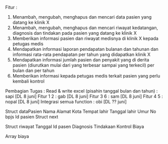
Fitur :

1. Menambah, mengubah, menghapus dan mencari data pasien yang datang ke klinik X 
2. Menambah, mengubah, menghapus dan mencari riwayat kedatangan, diagnosis dan tindakan pada pasien yang datang ke klinik X 
3. Memberikan informasi pasien dan riwayat medisnya di klinik X kepada petugas medis 
4. Mendapatkan informasi laporan pendapatan bulanan dan tahunan dan informasi rata-rata pendapatan per tahun yang didapatkan klinik X 
5. Mendapatkan informasi jumlah pasien dan penyakit yang di derita pasien (diurutkan mulai dari yang terbesar sampai yang terkecil) per bulan dan per tahun 
6. Memberikan informasi kepada petugas medis terkait pasien yang perlu kembali kontrol 

Pembagian Tugas :
Read & write excel (pisahin tanggal bulan dan tahun) : sapi [DL 8 juni]
Fitur 1 2 : gab	[DL 8 juni]
Fitur 3 6 : sam [DL 8 juni]
Fitur 4 5 : nopal [DL 8 juni]
Integrasi semua function : obi [DL ?? juni]

Struct dataPasien
	Nama
	Alamat
  Kota
  Tempat lahir
  Tanggal lahir
  Umur
  No bpjs
  Id pasien
  Struct next 

Struct riwayat
  Tanggal
  Id pasen
  Diagnosis
  Tindakaan
  Kontrol
  Biaya

Array biaya


